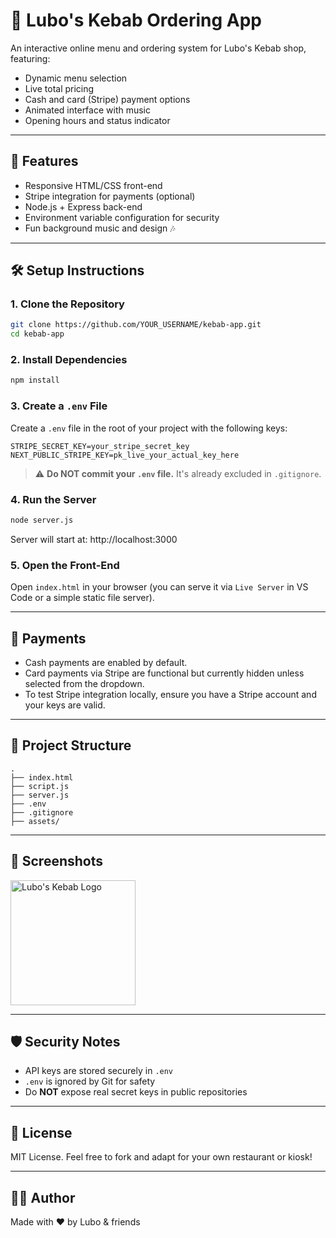 # 🥙 Lubo's Kebab Ordering App

An interactive online menu and ordering system for Lubo's Kebab shop, featuring:

- Dynamic menu selection
- Live total pricing
- Cash and card (Stripe) payment options
- Animated interface with music
- Opening hours and status indicator

---

## 🚀 Features

- Responsive HTML/CSS front-end
- Stripe integration for payments (optional)
- Node.js + Express back-end
- Environment variable configuration for security
- Fun background music and design 🎶

---

## 🛠️ Setup Instructions

### 1. Clone the Repository

```bash
git clone https://github.com/YOUR_USERNAME/kebab-app.git
cd kebab-app
```

### 2. Install Dependencies

```bash
npm install
```

### 3. Create a `.env` File

Create a `.env` file in the root of your project with the following keys:

```env
STRIPE_SECRET_KEY=your_stripe_secret_key
NEXT_PUBLIC_STRIPE_KEY=pk_live_your_actual_key_here
```

> ⚠️ **Do NOT commit your `.env` file.** It's already excluded in `.gitignore`.

### 4. Run the Server

```bash
node server.js
```

Server will start at: http://localhost:3000

### 5. Open the Front-End

Open `index.html` in your browser (you can serve it via `Live Server` in VS Code or a simple static file server).

---

## 🧾 Payments

- Cash payments are enabled by default.
- Card payments via Stripe are functional but currently hidden unless selected from the dropdown.
- To test Stripe integration locally, ensure you have a Stripe account and your keys are valid.

---

## 📂 Project Structure

```
.
├── index.html
├── script.js
├── server.js
├── .env
├── .gitignore
├── assets/
```

---

## 📸 Screenshots

<img src="assets/logo.png" alt="Lubo's Kebab Logo" width="200"/>

---

## 🛡️ Security Notes

- API keys are stored securely in `.env`
- `.env` is ignored by Git for safety
- Do **NOT** expose real secret keys in public repositories

---

## 📜 License

MIT License. Feel free to fork and adapt for your own restaurant or kiosk!

---

## 🧑‍🍳 Author

Made with ❤️ by Lubo & friends
